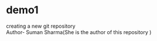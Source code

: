 # demo1
creating a new git repository
<br>
Author- Suman Sharma(She is the author of this repository )
